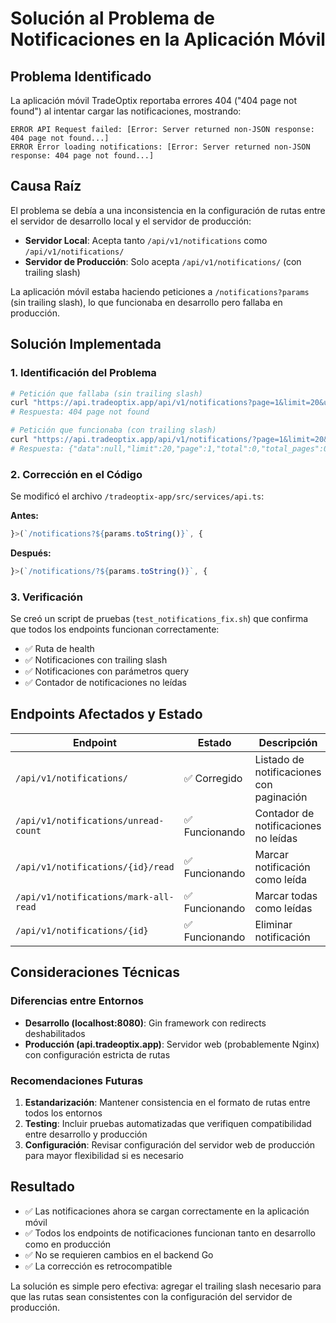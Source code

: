 # Solución al Problema de Notificaciones en la Aplicación Móvil

## Problema Identificado
La aplicación móvil TradeOptix reportaba errores 404 ("404 page not found") al intentar cargar las notificaciones, mostrando:
```
ERROR API Request failed: [Error: Server returned non-JSON response: 404 page not found...]
ERROR Error loading notifications: [Error: Server returned non-JSON response: 404 page not found...]
```

## Causa Raíz
El problema se debía a una inconsistencia en la configuración de rutas entre el servidor de desarrollo local y el servidor de producción:

- **Servidor Local**: Acepta tanto `/api/v1/notifications` como `/api/v1/notifications/`
- **Servidor de Producción**: Solo acepta `/api/v1/notifications/` (con trailing slash)

La aplicación móvil estaba haciendo peticiones a `/notifications?params` (sin trailing slash), lo que funcionaba en desarrollo pero fallaba en producción.

## Solución Implementada

### 1. Identificación del Problema
```bash
# Petición que fallaba (sin trailing slash)
curl "https://api.tradeoptix.app/api/v1/notifications?page=1&limit=20&unread_only=false"
# Respuesta: 404 page not found

# Petición que funcionaba (con trailing slash)
curl "https://api.tradeoptix.app/api/v1/notifications/?page=1&limit=20&unread_only=false" 
# Respuesta: {"data":null,"limit":20,"page":1,"total":0,"total_pages":0}
```

### 2. Corrección en el Código
Se modificó el archivo `/tradeoptix-app/src/services/api.ts`:

**Antes:**
```typescript
}>(`/notifications?${params.toString()}`, {
```

**Después:**
```typescript
}>(`/notifications/?${params.toString()}`, {
```

### 3. Verificación
Se creó un script de pruebas (`test_notifications_fix.sh`) que confirma que todos los endpoints funcionan correctamente:
- ✅ Ruta de health
- ✅ Notificaciones con trailing slash
- ✅ Notificaciones con parámetros query
- ✅ Contador de notificaciones no leídas

## Endpoints Afectados y Estado

| Endpoint | Estado | Descripción |
|----------|--------|-------------|
| `/api/v1/notifications/` | ✅ Corregido | Listado de notificaciones con paginación |
| `/api/v1/notifications/unread-count` | ✅ Funcionando | Contador de notificaciones no leídas |
| `/api/v1/notifications/{id}/read` | ✅ Funcionando | Marcar notificación como leída |
| `/api/v1/notifications/mark-all-read` | ✅ Funcionando | Marcar todas como leídas |
| `/api/v1/notifications/{id}` | ✅ Funcionando | Eliminar notificación |

## Consideraciones Técnicas

### Diferencias entre Entornos
- **Desarrollo (localhost:8080)**: Gin framework con redirects deshabilitados
- **Producción (api.tradeoptix.app)**: Servidor web (probablemente Nginx) con configuración estricta de rutas

### Recomendaciones Futuras
1. **Estandarización**: Mantener consistencia en el formato de rutas entre todos los entornos
2. **Testing**: Incluir pruebas automatizadas que verifiquen compatibilidad entre desarrollo y producción
3. **Configuración**: Revisar configuración del servidor web de producción para mayor flexibilidad si es necesario

## Resultado
- ✅ Las notificaciones ahora se cargan correctamente en la aplicación móvil
- ✅ Todos los endpoints de notificaciones funcionan tanto en desarrollo como en producción
- ✅ No se requieren cambios en el backend Go
- ✅ La corrección es retrocompatible

La solución es simple pero efectiva: agregar el trailing slash necesario para que las rutas sean consistentes con la configuración del servidor de producción.